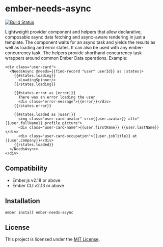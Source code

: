ember-needs-async
==============================================================================

[![Build Status](https://travis-ci.org/dknutsen/ember-needs-async.svg?branch=master)](https://travis-ci.org/dknutsen/ember-needs-async)

Lightweight provider component and helpers that allow declarative, composable async data fetching and async-aware rendering in just a template. The component waits for an async task and yields the results as well as loading and error states. It can also be used with any ember-concurrency task. The helpers provide shorthand concurrency task wrappers around common Ember Data operations. Example:

```
<div class="user-card">
  <NeedsAsync @needs={{find-record "user" userId}} as |states|>
    {{#states.loading}}
      <LoadingSpinner/>
    {{/states.loading}}
  
    {{#states.error as |error|}}
      There was an error loading the user
      <div class="error-message">{{error}}</div>
    {{/states.error}}
  
    {{#states.loaded as |user|}}
      <img class="user-card-avatar" src={{user.avatar}} alt="{{user.fullName}} profile picture">
      <div class="user-card-name">{{user.firstName}} {{user.lastName}}</div>
      <div class="user-card-occupation">{{user.jobTitle}} at {{user.company}}</div>
    {{/states.loaded}}
  </NeedsAsync>
</div>
```


Compatibility
------------------------------------------------------------------------------

* Ember.js v2.18 or above
* Ember CLI v2.13 or above


Installation
------------------------------------------------------------------------------

```
ember install ember-needs-async
```


License
------------------------------------------------------------------------------

This project is licensed under the [MIT License](LICENSE.md).
